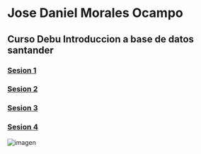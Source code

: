 # Jose Daniel Morales Ocampo
## Curso Debu Introduccion a base de datos santander 
### [Sesion 1](https://github.com/DarkUnknowKnigth/IntroduccionDB/tree/master/Sesion_1)
### [Sesion 2](https://github.com/DarkUnknowKnigth/IntroduccionDB/tree/master/Sesion_2)
### [Sesion 3](https://github.com/DarkUnknowKnigth/IntroduccionDB/tree/master/Sesion_3)
### [Sesion 4](https://github.com/DarkUnknowKnigth/IntroduccionDB/tree/master/Sesion_4)
![imagen](https://app.bedu.org/assets/images/logo-bedu-black@3x.svg)